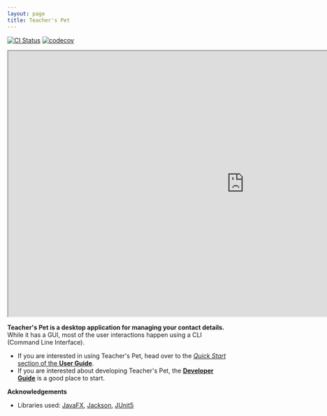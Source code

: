 ```yaml
---
layout: page
title: Teacher's Pet
---
```


[![CI Status](https://github.com/AY2223S1-CS2103T-T09-4/tp/workflows/Java%20CI/badge.svg)](https://github.com/AY2223S1-CS2103T-T09-4/tp/actions)
[![codecov](https://codecov.io/gh/AY2223S1-CS2103T-T09-4/tp/branch/master/graph/badge.svg?token=U5H55TYQ7M)](https://codecov.io/gh/AY2223S1-CS2103T-T09-4/tp)

<iframe width="1080" height="608"
src="https://youtu.be/Z4yEM05bJnc">
</iframe>

**Teacher's Pet is a desktop application for managing your contact details.** While it has a GUI, most of the user interactions happen using a CLI (Command Line Interface).

* If you are interested in using Teacher's Pet, head over to the [_Quick Start_ section of the **User Guide**](UserGuide.html#quick-start).
* If you are interested about developing Teacher's Pet, the [**Developer Guide**](DeveloperGuide.html) is a good place to start.


**Acknowledgements**

* Libraries used: [JavaFX](https://openjfx.io/), [Jackson](https://github.com/FasterXML/jackson), [JUnit5](https://github.com/junit-team/junit5)


